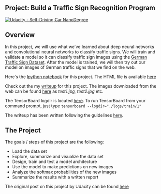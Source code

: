 ## Project: Build a Traffic Sign Recognition Program
[![Udacity - Self-Driving Car NanoDegree](https://s3.amazonaws.com/udacity-sdc/github/shield-carnd.svg)](http://www.udacity.com/drive)

Overview
---
In this project, we will use what we've learned about deep neural networks and convolutional neural networks to classify traffic signs. We will train and validate a model so it can classify traffic sign images using the [German Traffic Sign Dataset](http://benchmark.ini.rub.de/?section=gtsrb&subsection=dataset). After the model is trained, we will then try out our model on images of German traffic signs that we find on the web.

Here's the [Ipython notebook](https://github.com/agoila/udacity-carnd-P2/blob/master/LeNet_Traffic_Sign_Classifier.ipynb) for this project. The HTML file is available [here](https://github.com/agoila/udacity-carnd-P2/blob/master/report.html)

Check out the my [writeup](https://github.com/agoila/udacity-carnd-P2/blob/master/Writeup-P2.md) for this project. The images downloaded from the web can be found [here](https://github.com/agoila/udacity-carnd-P2/tree/master/examples) as *test1.jpg, test2.jpg* etc.

The TensorBoard logdir is located [here](https://github.com/agoila/udacity-carnd-P2/tree/master/logs/train/1). To run TensorBoard from your command prompt, just type `tensorboard --logdir="./logs/train/1"`

The writeup has been written following the guidelines [here](https://review.udacity.com/#!/rubrics/481/view).

The Project
---
The goals / steps of this project are the following:
* Load the data set
* Explore, summarize and visualize the data set
* Design, train and test a model architecture
* Use the model to make predictions on new images
* Analyze the softmax probabilities of the new images
* Summarize the results with a written report

The original post on this project by Udacity can be found [here](https://github.com/udacity/CarND-Traffic-Sign-Classifier-Project)
